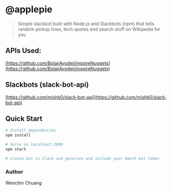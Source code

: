 # @applepie

> Simple slackbot built with Node.js and Slackbots (npm) that tells random pickup lines, tech quotes and search stuff on Wikipedia for you

## APIs Used:
[https://github.com/BolajiAyodeji/inspireNuggets](https://github.com/BolajiAyodeji/inspireNuggets)

## Slackbots (slack-bot-api)
[https://github.com/mishk0/slack-bot-api](https://github.com/mishk0/slack-bot-api)

## Quick Start

``` bash
# Install dependencies
npm install

# Serve on localhost:3000
npm start

# Create bot in Slack and generate and include your OAuth bot token
```

### Author

Wenchin Chuang
